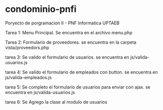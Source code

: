 # condominio-pnfi
Poryecto de porgramacion II - PNF Informatica UPTAEB

Tarea 1: Menu Principal. Se encuentra en el archivo menu.php

Tarea 2: Formulario de proveedores. se encuentra en la carpeta vista/proveedors.php

tarea 3: Se valido el formulario de usuarios. se encuentra en js/valida-usuarios.js

tarea 4: Se valido el formulario de empleados con button. se encuentra en js/valida-empleados.js

tarea 5: Se completo el formulario de usuarios para enviar con ajax. se encuentra en js/valida-usuarios.js

tarea 6: Se Agrego la clase al modulo de usuarios
